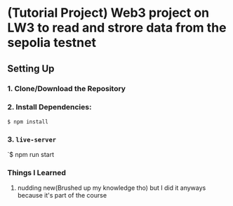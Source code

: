 # (Tutorial Project) Web3 project on LW3 to read and strore data from the sepolia testnet

## Setting Up

### 1. Clone/Download the Repository

### 2. Install Dependencies:

`$ npm install`

### 3. `live-server`

`$ npm run start

### Things I Learned

1. nudding new(Brushed up my knowledge tho) but I did it anyways because it's part of the course
